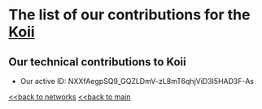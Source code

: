 # The list of our contributions for the [Koii](https://koii.network/)

## Our technical contributions to Koii

- Our active ID: NXXfAegpSQ9_GQZLDmV-zL8mT6qhjViD3I5HAD3F-As


[<<back to networks](https://github.com/nq4-net/entrance/tree/main/networks)
[<<back to main](https://github.com/nq4-net/entrance)